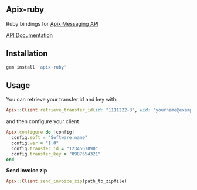 ## Apix-ruby

Ruby bindings for [Apix Messaging API](http://www.apix.fi/home-en.html)

[API Documentation](https://wiki.apix.fi/display/IAD/Rest+API+for+external+usage)


## Installation

```ruby
gem install 'apix-ruby'
```

## Usage

You can retrieve your transfer id and key with:

```ruby
Apix::Client.retrieve_transfer_id(id: "1111222-3", uid: "yourname@example.org", password: "badpassword")
```

and then configure your client

```ruby
Apix.configure do |config|
  config.soft = "Software name"
  config.ver = "1.0"
  config.transfer_id = "1234567890"
  config.transfer_key = "0987654321"
end
```

**Send invoice zip**

```ruby
Apix::Client.send_invoice_zip(path_to_zipfile)
```
